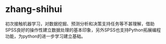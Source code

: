 # zhang-shihui
初次接触机器学习，对数据挖掘、预测分析和决策支持任务等不甚理解，借助SPSS良好的操作性建立数据处理的基本印象，另外SPSS也支持Python拓展编程功能，为python的进一步学习建立基础。
